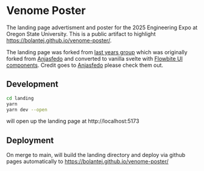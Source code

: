 # Venome Poster

The landing page advertisment and poster for the 2025 Engineering Expo at Oregon State University. This is a public artifact to highlight https://bolantej.github.io/venome-poster/.

The landing page was forked from [last years group](https://github.com/Venom-Biochem-Lab/venome-poster) which was originally forked from [Anjasfedo](https://github.com/Anjasfedo) and converted to vanilla svelte with [Flowbite UI components](https://flowbite-svelte.com/). Credit goes to [Anjasfedo](https://github.com/Anjasfedo) please check them out.

## Development

```bash
cd landing
yarn
yarn dev --open
```
will open up the landing page at http://localhost:5173

## Deployment

On merge to main, will build the landing directory and deploy via github pages automatically to https://bolantej.github.io/venome-poster/
